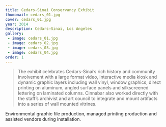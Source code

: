 ```yaml
---
title: Cedars-Sinai Conservancy Exhibit
thumbnail: cedars_01.jpg
cover: cedars_01.jpg
year: 2014
description: Cedars–Sinai, Los Angeles
gallery:
 - image: cedars_01.jpg
 - image: cedars_02.jpg
 - image: cedars_03.jpg
 - image: cedars_04.jpg
order: 1
---
```

> The exhibit celebrates Cedars-Sinai’s rich history and community involvement with a large format video, interactive media kiosk and dynamic graphic layers including wall vinyl, window graphics, direct printing on aluminum, angled surface panels and silkscreened lettering on laminated columns. Cinnabar also worked directly with the staff’s archivist and art council to integrate and mount artifacts into a series of wall mounted vitrines.

Environmental graphic file production, managed printing production and assisted vendors during installation. 